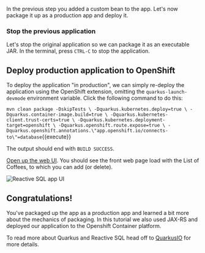 In the previous step you added a custom bean to the app. Let's now package it up as a production app and deploy it.

### Stop the previous application

Let's stop the original application so we can package it as an executable JAR. In the terminal, press `CTRL-C` to stop the application.

## Deploy production application to OpenShift

To deploy the application "in production", we can simply re-deploy the application using the OpenShift extension, omitting the `quarkus-launch-devmode` environment variable. Click the following command to do this:

`mvn clean package -DskipTests \
-Dquarkus.kubernetes.deploy=true \
-Dquarkus.container-image.build=true \
-Dquarkus.kubernetes-client.trust-certs=true \
-Dquarkus.kubernetes.deployment-target=openshift \
-Dquarkus.openshift.route.expose=true \
-Dquarkus.openshift.annotations.\"app.openshift.io/connects-to\"=database`{{execute}}

The output should end with `BUILD SUCCESS`.

[Open up the web UI](http://reactive-sql-reactive-sql.[[HOST_SUBDOMAIN]]-80-[[KATACODA_HOST]].environments.katacoda.com). You should see the front web page load with the List of Coffees, to which you can add (or delete).

![Reactive SQL app UI](/openshift/assets/middleware/quarkus/reactive-sql-ui.png)

## Congratulations!

You've packaged up the app as a production app and learned a bit more about the mechanics of packaging. In this tutorial we also used JAX-RS and deployed our application to the Openshift Container platform.

To read more about Quarkus and Reactive SQL head off to [QuarkusIO](http://www.quarkus.io) for more details.
